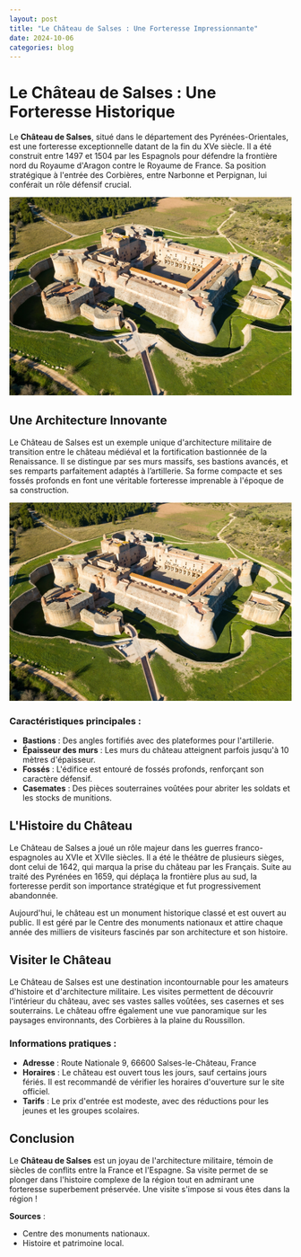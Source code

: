 ```yaml
---
layout: post
title: "Le Château de Salses : Une Forteresse Impressionnante"
date: 2024-10-06
categories: blog
---
```


# Le Château de Salses : Une Forteresse Historique

Le **Château de Salses**, situé dans le département des Pyrénées-Orientales, est une forteresse exceptionnelle datant de la fin du XVe siècle. Il a été construit entre 1497 et 1504 par les Espagnols pour défendre la frontière nord du Royaume d'Aragon contre le Royaume de France. Sa position stratégique à l'entrée des Corbières, entre Narbonne et Perpignan, lui conférait un rôle défensif crucial.

![Château de Salses](../assets/images/chateau-de-salses.jpg)

## Une Architecture Innovante

Le Château de Salses est un exemple unique d'architecture militaire de transition entre le château médiéval et la fortification bastionnée de la Renaissance. Il se distingue par ses murs massifs, ses bastions avancés, et ses remparts parfaitement adaptés à l’artillerie. Sa forme compacte et ses fossés profonds en font une véritable forteresse imprenable à l'époque de sa construction.

![Château de Salses](/assets/images/chateau-de-salses.jpg)

### Caractéristiques principales :
- **Bastions** : Des angles fortifiés avec des plateformes pour l'artillerie.
- **Épaisseur des murs** : Les murs du château atteignent parfois jusqu'à 10 mètres d'épaisseur.
- **Fossés** : L'édifice est entouré de fossés profonds, renforçant son caractère défensif.
- **Casemates** : Des pièces souterraines voûtées pour abriter les soldats et les stocks de munitions.

## L'Histoire du Château

Le Château de Salses a joué un rôle majeur dans les guerres franco-espagnoles au XVIe et XVIIe siècles. Il a été le théâtre de plusieurs sièges, dont celui de 1642, qui marqua la prise du château par les Français. Suite au traité des Pyrénées en 1659, qui déplaça la frontière plus au sud, la forteresse perdit son importance stratégique et fut progressivement abandonnée.

Aujourd'hui, le château est un monument historique classé et est ouvert au public. Il est géré par le Centre des monuments nationaux et attire chaque année des milliers de visiteurs fascinés par son architecture et son histoire.

## Visiter le Château

Le Château de Salses est une destination incontournable pour les amateurs d'histoire et d'architecture militaire. Les visites permettent de découvrir l'intérieur du château, avec ses vastes salles voûtées, ses casernes et ses souterrains. Le château offre également une vue panoramique sur les paysages environnants, des Corbières à la plaine du Roussillon.

### Informations pratiques :
- **Adresse** : Route Nationale 9, 66600 Salses-le-Château, France
- **Horaires** : Le château est ouvert tous les jours, sauf certains jours fériés. Il est recommandé de vérifier les horaires d'ouverture sur le site officiel.
- **Tarifs** : Le prix d'entrée est modeste, avec des réductions pour les jeunes et les groupes scolaires.
  
## Conclusion

Le **Château de Salses** est un joyau de l'architecture militaire, témoin de siècles de conflits entre la France et l'Espagne. Sa visite permet de se plonger dans l'histoire complexe de la région tout en admirant une forteresse superbement préservée. Une visite s'impose si vous êtes dans la région !

**Sources** :
- Centre des monuments nationaux.
- Histoire et patrimoine local.
